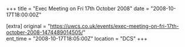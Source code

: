 +++
title = "Exec Meeting on Fri 17th October 2008"
date = "2008-10-17T18:00:00Z"

[extra]
original = "https://uwcs.co.uk/events/exec-meeting-on-fri-17th-october-2008-1474489014505/"    
ent_time = "2008-10-17T18:05:00Z"
location = "DCS"
+++



